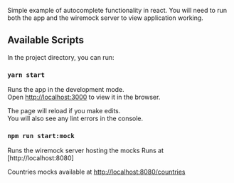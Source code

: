 Simple example of autocomplete functionality in react.  You will need to run both the app and the wiremock server to view application working.

## Available Scripts

In the project directory, you can run:

### `yarn start`

Runs the app in the development mode.\
Open [http://localhost:3000](http://localhost:3000) to view it in the browser.

The page will reload if you make edits.\
You will also see any lint errors in the console.

### `npm run start:mock`

Runs the wiremock server hosting the mocks
Runs at [http://localhost:8080]

Countries mocks available at [http://localhost:8080/countries](http://localhost:8080/countries)
